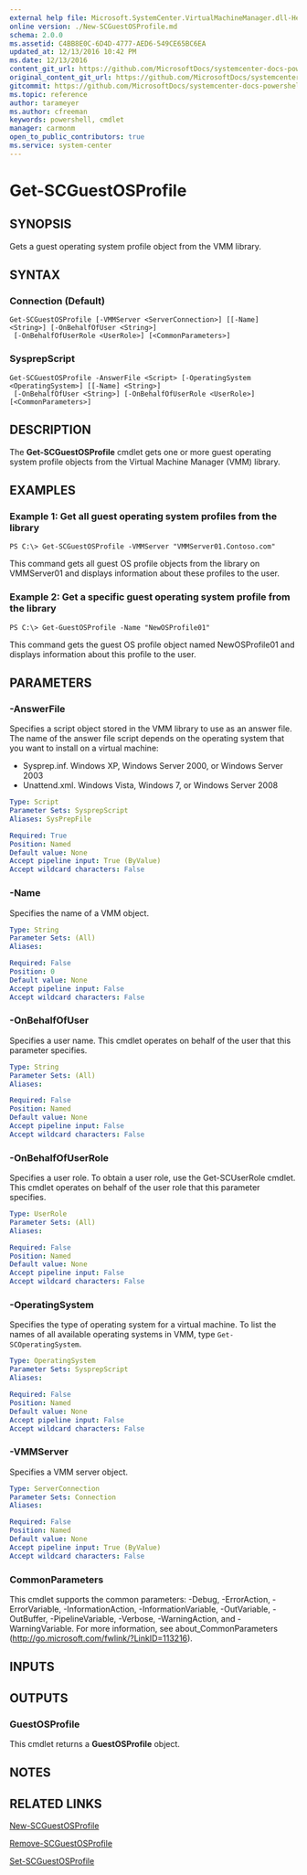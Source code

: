 ```yaml
---
external help file: Microsoft.SystemCenter.VirtualMachineManager.dll-Help.xml
online version: ./New-SCGuestOSProfile.md
schema: 2.0.0
ms.assetid: C4BB8E0C-6D4D-4777-AED6-549CE65BC6EA
updated_at: 12/13/2016 10:42 PM
ms.date: 12/13/2016
content_git_url: https://github.com/MicrosoftDocs/systemcenter-docs-powershell/blob/master/systemcenter-cmdlets/VirtualMachineManager/v1/Get-SCGuestOSProfile.md
original_content_git_url: https://github.com/MicrosoftDocs/systemcenter-docs-powershell/blob/master/systemcenter-cmdlets/VirtualMachineManager/v1/Get-SCGuestOSProfile.md
gitcommit: https://github.com/MicrosoftDocs/systemcenter-docs-powershell/blob/ea9507ac2178040476af5407227db8cb97701ea9/systemcenter-cmdlets/VirtualMachineManager/v1/Get-SCGuestOSProfile.md
ms.topic: reference
author: tarameyer
ms.author: cfreeman
keywords: powershell, cmdlet
manager: carmonm
open_to_public_contributors: true
ms.service: system-center
---
```


# Get-SCGuestOSProfile

## SYNOPSIS
Gets a guest operating system profile object from the VMM library.

## SYNTAX

### Connection (Default)
```
Get-SCGuestOSProfile [-VMMServer <ServerConnection>] [[-Name] <String>] [-OnBehalfOfUser <String>]
 [-OnBehalfOfUserRole <UserRole>] [<CommonParameters>]
```

### SysprepScript
```
Get-SCGuestOSProfile -AnswerFile <Script> [-OperatingSystem <OperatingSystem>] [[-Name] <String>]
 [-OnBehalfOfUser <String>] [-OnBehalfOfUserRole <UserRole>] [<CommonParameters>]
```

## DESCRIPTION
The **Get-SCGuestOSProfile** cmdlet gets one or more guest operating system profile objects from the Virtual Machine Manager (VMM) library.

## EXAMPLES

### Example 1: Get all guest operating system profiles from the library
```
PS C:\> Get-SCGuestOSProfile -VMMServer "VMMServer01.Contoso.com"
```

This command gets all guest OS profile objects from the library on VMMServer01 and displays information about these profiles to the user.

### Example 2: Get a specific guest operating system profile from the library
```
PS C:\> Get-GuestOSProfile -Name "NewOSProfile01"
```

This command gets the guest OS profile object named NewOSProfile01 and displays information about this profile to the user.

## PARAMETERS

### -AnswerFile
Specifies a script object stored in the VMM library to use as an answer file.
The name of the answer file script depends on the operating system that you want to install on a virtual machine: 

- Sysprep.inf.
Windows XP, Windows Server 2000, or Windows Server 2003
- Unattend.xml.
Windows Vista, Windows 7, or Windows Server 2008

```yaml
Type: Script
Parameter Sets: SysprepScript
Aliases: SysPrepFile

Required: True
Position: Named
Default value: None
Accept pipeline input: True (ByValue)
Accept wildcard characters: False
```

### -Name
Specifies the name of a VMM object.

```yaml
Type: String
Parameter Sets: (All)
Aliases: 

Required: False
Position: 0
Default value: None
Accept pipeline input: False
Accept wildcard characters: False
```

### -OnBehalfOfUser
Specifies a user name.
This cmdlet operates on behalf of the user that this parameter specifies.

```yaml
Type: String
Parameter Sets: (All)
Aliases: 

Required: False
Position: Named
Default value: None
Accept pipeline input: False
Accept wildcard characters: False
```

### -OnBehalfOfUserRole
Specifies a user role.
To obtain a user role, use the Get-SCUserRole cmdlet.
This cmdlet operates on behalf of the user role that this parameter specifies.

```yaml
Type: UserRole
Parameter Sets: (All)
Aliases: 

Required: False
Position: Named
Default value: None
Accept pipeline input: False
Accept wildcard characters: False
```

### -OperatingSystem
Specifies the type of operating system for a virtual machine.
To list the names of all available operating systems in VMM, type `Get-SCOperatingSystem`.

```yaml
Type: OperatingSystem
Parameter Sets: SysprepScript
Aliases: 

Required: False
Position: Named
Default value: None
Accept pipeline input: False
Accept wildcard characters: False
```

### -VMMServer
Specifies a VMM server object.

```yaml
Type: ServerConnection
Parameter Sets: Connection
Aliases: 

Required: False
Position: Named
Default value: None
Accept pipeline input: True (ByValue)
Accept wildcard characters: False
```

### CommonParameters
This cmdlet supports the common parameters: -Debug, -ErrorAction, -ErrorVariable, -InformationAction, -InformationVariable, -OutVariable, -OutBuffer, -PipelineVariable, -Verbose, -WarningAction, and -WarningVariable. For more information, see about_CommonParameters (http://go.microsoft.com/fwlink/?LinkID=113216).

## INPUTS

## OUTPUTS

### GuestOSProfile
This cmdlet returns a **GuestOSProfile** object.

## NOTES

## RELATED LINKS

[New-SCGuestOSProfile](xref:VirtualMachineManager/v1/New-SCGuestOSProfile.md)

[Remove-SCGuestOSProfile](xref:VirtualMachineManager/v1/Remove-SCGuestOSProfile.md)

[Set-SCGuestOSProfile](xref:VirtualMachineManager/v1/Set-SCGuestOSProfile.md)

